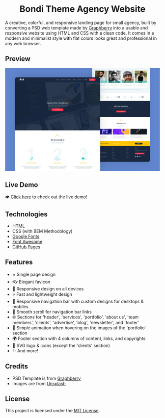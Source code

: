 <h1 align='center'>Bondi Theme Agency Website</h1>

A creative, colorful, and responsive landing page for small agency, built by converting a PSD web template made by [Graphberry](https://www.graphberry.com/item/bondi-psd-landing-page) into a usable and responsive website using HTML and CSS with a clean code. It comes in a modern and minimalist style with flat colors looks great and professional in any web browser.

## Preview
![design-view](./Images/preview.png)

## Live Demo
👁 [Click here](https://mohjarabahh.github.io/bondi-website) to check out the live demo!

## Technologies
* HTML
* CSS (with BEM Methodology)
* [Google Fonts](https://fonts.google.com)
* [Font Awesome](https://fontawesome.com)
* [GitHub Pages](https://pages.github.com)

## Features
* ⭐ Single page design
* 👓 Elegant favicon
* 🤖 Responsive design on all devices
* ⚡ Fast and lightweight design
* 🍫 Responsive navigation bar with custom designs for desktops & mobiles
* 🌱 Smooth scroll for navigation bar links
* 🌐 Sections for 'header', 'services', 'portfolio', 'about us', 'team members', 'clients', 'advertise', 'blog', 'newsletter', and 'footer'
* 🌠 Simple animation when hovering on the images of the 'portfolio' section
* 🌍 Footer section with 4 columns of content, links, and copyrights
* 🎨 SVG logo & icons (except the 'clients' section)
* ✨ And more!

## Credits
* PSD Template is from [Graphberry](https://www.graphberry.com)
* Images are from [Unsplash](https://unsplash.com)

## License
This project is licensed under the [MIT License](./LICENSE).
